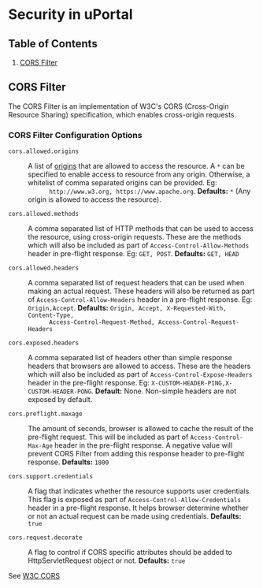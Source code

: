 # Security in uPortal

## Table of Contents

1. [CORS Filter](#cors-Filter)

## CORS Filter

The CORS Filter is an implementation of W3C's CORS 
(Cross-Origin Resource Sharing) specification, which
enables cross-origin requests.

### CORS Filter Configuration Options

<dl>
    <dt><code>cors.allowed.origins</code></td>
    <dd>
      <p>A list of <a href="http://tools.ietf.org/html/rfc6454">origins</a>
      that are allowed to access the resource. A <code>*</code> can be
      specified to enable access to resource from any origin. Otherwise, a
      whitelist of comma separated origins can be provided. Eg: <code>
      http://www.w3.org, https://www.apache.org</code>.
      <strong>Defaults:</strong> <code>*</code> (Any origin is allowed to
      access the resource).</p>
    </dd>
    <dt><code>cors.allowed.methods</code></td>
    <dd>
      <p>A comma separated list of HTTP methods that can be used to access the
      resource, using cross-origin requests. These are the methods which will
      also be included as part of <code>Access-Control-Allow-Methods</code> 
      header in pre-flight response. Eg: <code>GET, POST</code>.
      <strong>Defaults:</strong> <code>GET, HEAD</code></p>
    </dd>
    <dt><code>cors.allowed.headers</code></td>
    <dd>
      <p>A comma separated list of request headers that can be used when
      making an actual request. These headers will also be returned as part 
      of <code>Access-Control-Allow-Headers</code> header in a pre-flight
      response. Eg: <code>Origin,Accept</code>. <strong>Defaults:</strong>
      <code>Origin, Accept, X-Requested-With, Content-Type,
      Access-Control-Request-Method, Access-Control-Request-Headers</code></p>
    </dd>
    <dt><code>cors.exposed.headers</code></td>
    <dd>
      <p>A comma separated list of headers other than simple response headers
      that browsers are allowed to access. These are the headers which will 
      also be included as part of <code>Access-Control-Expose-Headers</code> 
      header in the pre-flight response. Eg:
      <code>X-CUSTOM-HEADER-PING,X-CUSTOM-HEADER-PONG</code>.
      <strong>Default:</strong> None. Non-simple headers are not exposed by
      default.</p>
    </dd>
    <dt><code>cors.preflight.maxage</code></td>
    <dd>
      <p>The amount of seconds, browser is allowed to cache the result of the
      pre-flight request. This will be included as part of
      <code>Access-Control-Max-Age</code> header in the pre-flight response.
      A negative value will prevent CORS Filter from adding this response
      header to pre-flight response. <strong>Defaults:</strong>
      <code>1800</code></p>
    </dd>
    <dt><code>cors.support.credentials</code></td>
    <dd>
      <p>A flag that indicates whether the resource supports user credentials.
      This flag is exposed as part of
      <code>Access-Control-Allow-Credentials</code> header in a pre-flight
      response. It helps browser determine whether or not an actual request
      can be made using credentials. <strong>Defaults:</strong>
      <code>true</code></p>
    </dd>
    <dt><code>cors.request.decorate</code></td>
    <dd>
      <p>A flag to control if CORS specific attributes should be added to
      HttpServletRequest object or not. <strong>Defaults:</strong>
      <code>true</code></p>
    </dd>
</dl>
      
See [W3C CORS](http://www.w3.org/TR/cors/)
